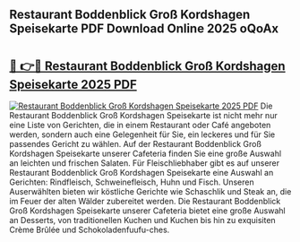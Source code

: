 ## Restaurant Boddenblick Groß Kordshagen Speisekarte PDF Download Online 2025 oQoAx

# <h2><a href="http://gca4dya.nevu.top/?p=Restaurant+Boddenblick+Gro%c3%9f+Kordshagen+Speisekarte">🔗 👉🔴 Restaurant Boddenblick Groß Kordshagen Speisekarte 2025 PDF</a></h2>

[![Restaurant Boddenblick Groß Kordshagen Speisekarte 2025 PDF](https://i.imgur.com/dBaPXMq.png)](http://gca4dya.nevu.top/?p=Restaurant+Boddenblick+Gro%c3%9f+Kordshagen+Speisekarte)
Die Restaurant Boddenblick Groß Kordshagen Speisekarte ist nicht mehr nur eine Liste von Gerichten, die in einem Restaurant oder Café angeboten werden, sondern auch eine Gelegenheit für Sie, ein leckeres und für Sie passendes Gericht zu wählen. Auf der Restaurant Boddenblick Groß Kordshagen Speisekarte unserer Cafeteria finden Sie eine große Auswahl an leichten und frischen Salaten. Für Fleischliebhaber gibt es auf unserer Restaurant Boddenblick Groß Kordshagen Speisekarte eine Auswahl an Gerichten: Rindfleisch, Schweinefleisch, Huhn und Fisch. Unseren Auserwählten bieten wir köstliche Gerichte wie Schaschlik und Steak an, die im Feuer der alten Wälder zubereitet werden. Die Restaurant Boddenblick Groß Kordshagen Speisekarte unserer Cafeteria bietet eine große Auswahl an Desserts, von traditionellen Kuchen und Kuchen bis hin zu exquisiten Crème Brûlée und Schokoladenfuufu-ches.
